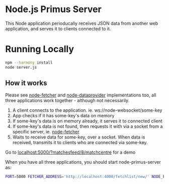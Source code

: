 # Node.js Primus Server 

This Node application perioducally receives JSON data from another web application, and serves it to clients connected to it.

# Running Locally

``` bash
npm --harmony install
node server.js
```

## How it works

Please see [node-fetcher](https://github.com/denizozger/node-fetcher) and [node-dataprovider](https://github.com/denizozger/node-dataprovider) implementations too, all three applications work together - although not necessarily.

1. A client connects to the application. ie. ws://node-websocket/some-key
2. App checks if it has some-key's data on memory
3. If some-key's data is on memory already, it serves it to connected client
4. If some-key's data is not found, then requests it with via a socket from a specific server, ie. [node-fetcher](https://github.com/denizozger/node-fetcher)
5. Waits to receive data for some-key, over a socket. When data is received, transmits it to clients who are connected via some-key.

Go to [localhost:5000/?matchesfeed/8/matchcentre](localhost:5000/?matchesfeed/8/matchcentre) for a demo
  
When you have all three applications, you should start node-primus-server as:

``` bash
PORT=5000 FETCHER_ADDRESS='http://localhost:4000/fetchlist/new/' NODE_ENV=development node --harmony server.js
```


